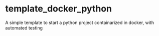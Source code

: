 # template_docker_python
A simple template to start a python project containarized in docker, with automated testing
